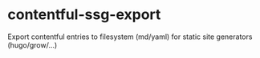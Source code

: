 # contentful-ssg-export
Export contentful entries to filesystem (md/yaml) for static site generators (hugo/grow/...)
